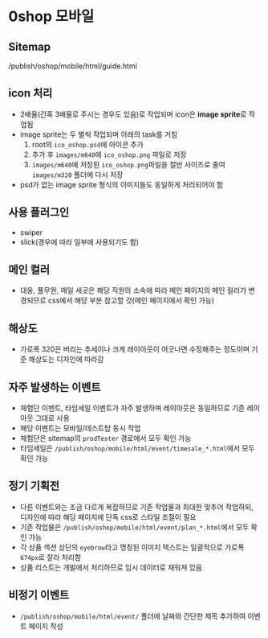 # 0shop 모바일

## Sitemap
/publish/oshop/mobile/html/guide.html

## icon 처리
- 2배율(간혹 3배율로 주시는 경우도 있음)로 작업되며 icon은 **image sprite**로 작업됨
- image sprite는 두 벌씩 작업되며 아래의 task를 거침
  1. root의 `ico_oshop.psd`에 아이콘 추가
  2. 추가 후 `images/m640`에 `ico_oshop.png` 파일로 저장
  3. `images/m640`에 저장된 `ico_oshop.png`파일을 절반 사이즈로 줄여 `images/m320` 폴더에 다시 저장
- psd가 없는 image sprite 형식의 이미지들도 동일하게 처리되어야 함

## 사용 플러그인
- swiper
- slick(경우에 따라 일부에 사용되기도 함)

## 메인 컬러
- 대웅, 풀무원, 매일 세곳은 해당 직원의 소속에 따라 메인 페이지의 메인 컬러가 변경되므로 css에서 해당 부분 참고할 것(메인 페이지에서 확인 가능)

## 해상도
- 가로폭 320은 버리는 추세이나 크게 레이아웃이 어긋나면 수정해주는 정도이며 기준 해상도는 디자인에 따라감

## 자주 발생하는 이벤트
- 체험단 이벤트, 타임세일 이벤트가 자주 발생하며 레이아웃은 동일하므로 기존 레이아웃 그대로 사용
- 해당 이벤트는 모바일/데스트탑 동시 작업
- 체험단은 sitemap의 `prodTester` 경로에서 모두 확인 가능
- 타임세일은 `/publish/oshop/mobile/html/event/timesale_*.html`에서 모두 확인 가능

## 정기 기획전
- 다른 이벤트와는 조금 다르게 복잡하므로 기존 작업물과 최대한 맞추어 작업하되, 디자인에 따라 해당 페이지에 단독 css로 스타일 조절이 필요
- 기존 작업물은 `/publish/oshop/mobile/html/event/plan_*.html`에서 모두 확인 가능
- 각 상품 섹션 상단의 `eyebrow`라고 명칭된 이미지 텍스트는 일괄적으로 가로폭 `674px`로 잘라 처리함
- 상품 리스트는 개발에서 처리하므로 임시 데이터로 채워져 있음

## 비정기 이벤트
- `/publish/oshop/mobile/html/event/` 폴더에 날짜와 간단한 제목 추가하여 이벤트 페이지 작성
